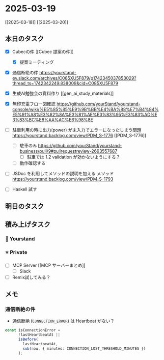 # 2025-03-19

[[2025-03-18]] [[2025-03-20]]

## 本日のタスク

- [x] Cubecの件 [[Cubec 提案の件]]
	- [x] 提案ミーティング

- [x] 通信断絶の件 https://yourstand-ev.slack.com/archives/C085XU5F879/p1742345037853029?thread_ts=1742342249.838009&cid=C085XU5F879
- [x] 生成AI勉強会の資料作り [[gen_ai_study_materials]]
- [x] 無印充電フロー図確認 https://github.com/yourStand/yourstand-console/wiki/%E5%85%85%E9%9B%BB%E4%BA%88%E7%B4%84%E5%91%A8%E3%82%8A%E3%81%AE%E3%83%95%E3%83%AD%E3%83%BC%E8%AA%AC%E6%98%8E
- [ ] 駐車利用の時に出力(power) が未入力でエラーになったしまう問題 https://yourstand.backlog.com/view/PDM_S-1776 [[PDM_S-1776]]
	- [ ] 駐車のみ https://github.com/yourStand/yourstand-business/pull/9#pullrequestreview-2693557687 
		- [ ] 駐車では 1.2 validation が効かないようにする？
	- [ ] 動作確認する
- [ ] JSDoc を利用してメソッドの説明を加える メソッド https://yourstand.backlog.com/view/PDM_S-1793

- [ ] Haskell 試す

## 明日のタスク


## 積み上げタスク

### 🔵 Yourstand

### ⭐️ Private

- [ ] MCP Server [[MCP サーバーまとめ]]
	- [ ] Slack
- [ ] Remix試してみる？

## メモ

### 通信断絶の件

- 通信断絶 (`CONNECTION_ERROR`) は Heartbeat がない？

```typescript
const isConnectionError =
      !lastHeartbeatAt ||
      isBefore(
        lastHeartbeatAt,
        sub(now, { minutes: CONNECTION_LOST_THRESHOLD_MINUTES })
      );
```
